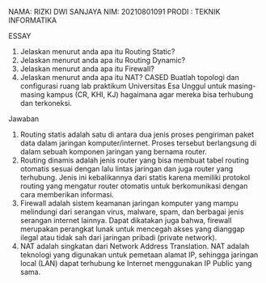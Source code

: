 NAMA: RIZKI DWI SANJAYA
NIM: 20210801091
PRODI : TEKNIK INFORMATIKA


ESSAY
1) Jelaskan menurut anda apa itu Routing Static?
2) Jelaskan menurut anda apa itu Routing Dynamic?
3) Jelaskan menurut anda apa itu Firewall?
4) Jelaskan menurut anda apa itu NAT?
CASED
Buatlah topologi dan configurasi ruang lab praktikum Universitas Esa Unggul untuk masing- masing kampus (CR, KHI, KJ) hagaimana agar mereka bisa terhubung dan terkoneksi.

Jawaban 
1.	Routing statis adalah satu di antara dua jenis proses pengiriman paket data dalam jaringan komputer/internet. Proses tersebut berlangsung di dalam sebuah komponen jaringan yang bernama router.
2.	Routing dinamis adalah jenis router yang bisa membuat tabel routing otomatis sesuai dengan lalu lintas jaringan dan juga router yang terhubung. Jenis ini kebalikannya dari statis karena memiliki protokol routing yang mengatur router otomatis untuk berkomunikasi dengan cara memberikan informasi.
3.	Firewall adalah sistem keamanan jaringan komputer yang mampu melindungi dari serangan virus, malware, spam, dan berbagai jenis serangan internet lainnya. Dapat dikatakan juga bahwa, firewall merupakan perangkat lunak untuk mencegah akses yang dianggap ilegal atau tidak sah dari jaringan pribadi (private network).
4.	NAT adalah singkatan dari Network Address Translation. NAT adalah teknologi yang digunakan untuk pemetaan alamat IP, sehingga jaringan local (LAN) dapat terhubung ke Internet menggunakan IP Public yang sama.


